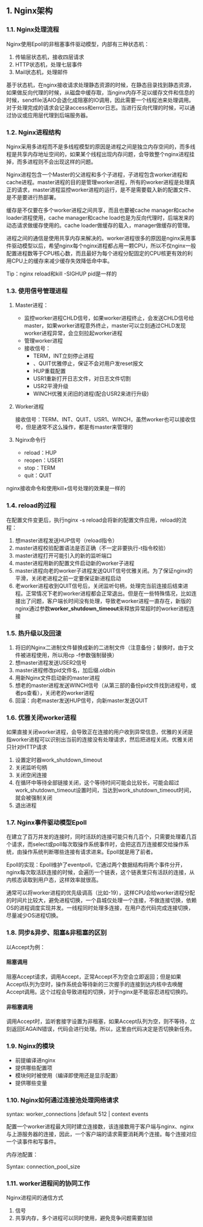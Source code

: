 
## 1. Nginx架构

### 1.1. Nginx处理流程

Nginx使用Epoll的非租塞事件驱动模型，内部有三种状态机：

1. 传输层状态机，接收四层请求
2. HTTP状态机，处理七层事件
3. Mail状态机，处理邮件

基于状态机，在nginx接收请求处理静态资源的时候，在静态目录找到静态资源，如果做反向代理的时候，从磁盘中缓存取，当nginx内存不足以缓存文件和信息的时候，sendfile活AIO会退化成阻塞的IO调用，因此需要一个线程池来处理调用。对于处理完成的请求会记录access和error日志。当进行反向代理的时候，可以通过协议或应用层代理到后端服务器。

### 1.2. Nginx进程结构

Nginx采用多进程而不是多线程模型的原因是进程之间是独立内存空间的，而多线程是共享内存地址空间的，如果某个线程出现内存问题，会导致整个nginx进程挂掉，而多进程则不会出现这样的问题。

Nginx进程包含一个Master的父进程和多个子进程，子进程包含worker进程和cache进程。master进程的目的是管理worker进程，所有的worker进程是处理真正的请求，master进程监控worker进程的运行，是不是需要载入新的配置文件、是不是要进行热部署。

缓存是不仅要在多个worker进程之间共享，而且也要被cache manager和cache loader进程使用，cache manager和cache load也是为反向代理时，后端发来的动态请求做缓存使用的。cache loader做缓存的载入，manager做缓存的管理。

进程之间的通信是使用共享内存来解决的。worker进程很多的原因是nginx采用事件驱动模型以后，希望nginx每个nginx进程都占用一颗CPU，所以不仅nginx一般配置进程数等于CPU核心数，而且最好为每个进程分配固定的CPU核更有效的利用CPU上的缓存来减少缓存失效降低命中率。

Tip：nginx reload和kill -SIGHUP pid是一样的

### 1.3. 使用信号管理进程

1. Master进程：

   - 监控worker进程CHLD信号，如果worker进程终止，会发送CHLD信号给master，如果worker进程意外终止，master可以立刻通过CHLD发现worker进程异常，会立刻拉起worker进程
   - 管理worker进程
   - 接收信号：
     - TERM，INT立刻停止进程
     - 、QUIT优雅停止，保证不会对用户发reset报文
     - HUP重载配置
     - USR1重新打开日志文件，对日志文件切割
     - USR2平滑升级
     - WINCH优雅关闭旧的进程(配合USR2来进行升级)

2. Worker进程

   接收信号：TERM、INT、QUIT、USR1、WINCH，虽然worker也可以接收信号，但是通常不这么操作，都是有master来管理的

3. Nginx命令行

   - reload：HUP
   - reopen：USER1
   - stop：TERM
   - quit：QUIT

nginx接收命令和使用kill+信号处理的效果是一样的

### 1.4. reload的过程

在配置文件变更后，执行nginx -s reload会将新的配置文件应用，reload的流程：

1. 想master进程发送HUP信号（reload指令）
2. master进程校验配置语法是否正确（不一定非要执行-t指令校验）
3. master进程打开可能引入的新的监听端口
4. master进程用新的配置文件启动新的worker子进程
5. master进程向老的worker子进程发送QUIT信号优雅关闭。为了保证nginx的平滑，关闭老进程之前一定要保证新进程启动
6. 老worker进程收到QUIT信号后，关闭监听句柄，处理完当前连接后结束进程。正常情况下老的worker进程都会正常退出。但是在一些特殊情况，比如连接出了问题，客户端长时间没有处理，导致老worker进程一直存在，新版的nginx通过参数**worker_shutdown_timeout**来释放异常超时的worker进程连接

### 1.5. 热升级以及回滚

1. 将旧的Nginx二进制文件替换成新的二进制文件（注意备份；替换时，由于文件被进程使用，所以用cp -f参数强制替换）
2. 想master进程发送USER2信号
3. master进程修改pid文件名，加后缀.oldbin
4. 用新Nginx文件启动新的master进程
5. 想老的master进程发送WINCH信号（从第三部的备份pid文件找到进程号，或者ps查看），关闭老的worker进程
6. 回滚：向老master发送HUP信号，向新master发送QUIT

### 1.6. 优雅关闭worker进程

 如果直接关闭worker进程，会导致正在连接的用户收到异常信息，优雅的关闭是指worker进程可以识别出当前的连接没有处理请求，然后把进程关闭。优雅关闭只针对HTTP请求

1. 设置定时器work_shutdown_timeout
2. 关闭监听句柄
3. 关闭空闲连接
4. 在循环中等待全部链接关闭，这个等待时间可能会比较长，可能会超过work_shutdown_timeout设置时间，当达到work_shutdown_timeout时间，就会被强制关闭
5. 退出进程

### 1.7. Nginx事件驱动模型Epoll

在建立了百万并发的连接时，同时活跃的连接可能只有几百个，只需要处理着几百个请求，而select或poll每次取操作系统事件时，会把这百万连接都交给操作系统，由操作系统判断哪些连接有请求进来。Epoll就是用了前者。

Epoll的实现：Epoll维护了eventpoll，它通过两个数据结构将两个事件分开，nginx每次取活跃连接的时候，会遍历一个链表，这个链表里只有活跃的连接，从内核态读取到用户态，这样效率就很高。

通常可以将worker进程的优先级调高（比如-19），这样CPU会给worker进程分配的时间片比较大，避免进程切换，一个县城仅处理一个连接，不做连接切换，依赖OS的进程调度实现并发。一线程同时处理多连接，在用户态代码完成连接切换，尽量减少OS进程切换。

### 1.8. 同步&异步、阻塞&非租塞的区别

以Accept为例：

#### 阻塞调用

阻塞Accept请求，调用Accept，正常Accept不为空会立即返回；但是如果Accept队列为空时，操作系统会等待新的三次握手的连接到达内核中去唤醒Accept调用。这个过程会导致进程的切换，对于nginx是不能容忍进程切换的。

#### 非租塞调用

调用Accept时，监听套接字设置为非租塞，如果Accept队列为空，则不等待，立刻返回EAGAIN错误，代码会进行处理。所以，这里由代码决定是否切换新任务。

### 1.9. Nginx的模块

- 前提编译进nginx
- 提供哪些配置项
- 模块何时被使用（编译即使用还是显示配置）
- 提供哪些变量

 ### 1.10. Nginx如何通过连接池处理网络请求

syntax: worker_connections |default 512 | context events

配置一个worker进程最大同时建立连接数，该连接数用于客户端与nginx、nginx与上游服务器的连接，因此，一个客户端的请求需要消耗两个连接。每个连接对应一个读事件和写事件。

内存池配置：

Syntax: connection_pool_size

### 1.11. worker进程间的协同工作

Nginx进程间的通信方式

1. 信号
2. 共享内存，多个进程可以同时使用，避免竞争问题需要加锁 



